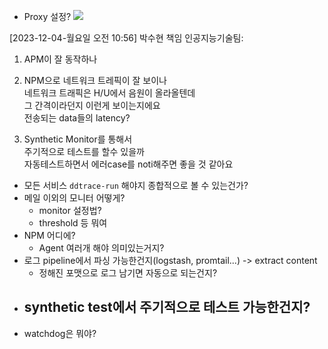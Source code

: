 - Proxy 설정?
  ![](https://i.imgur.com/2RUM5F3.png)


[2023-12-04-월요일 오전 10:56] 박수현 책임 인공지능기술팀:  
1. APM이 잘 동작하나  
2. NPM으로 네트워크 트레픽이 잘 보이나  
네트워크 트래픽은 H/U에서 음원이 올라올텐데  
그 간격이라던지 이런게 보이는지에요  
전송되는 data들의 latency?  

3. Synthetic Monitor를 통해서  
주기적으로 테스트를 할수 있을까  
자동테스트하면서 에러case를 noti해주면 좋을 것 같아요


- 모든 서비스 `ddtrace-run` 해야지 종합적으로 볼 수 있는건가?
- 메일 이외의 모니터 어떻게?
	- monitor 설정법?
	- threshold 등 뭐여
- NPM 어디에?
	- Agent 여러개 해야 의미있는거지?
- 로그 pipeline에서 파싱 가능한건지(logstash, promtail...) -> extract content
	- 정해진 포맷으로 로그 남기면 자동으로 되는건지?
- synthetic test에서 주기적으로 테스트 가능한건지?
	- 
- watchdog은 뭐야?